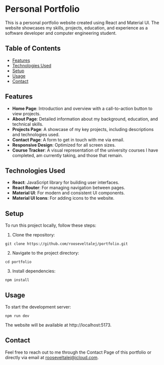 # Personal Portfolio

This is a personal portfolio website created using React and Material UI. The website showcases my skills, projects, education, and experience as a software developer and computer engineering student.

## Table of Contents

- [Features](#features)
- [Technologies Used](#technologies-used)
- [Setup](#setup)
- [Usage](#usage)
- [Contact](#contact)


## Features

- **Home Page**: Introduction and overview with a call-to-action button to view projects.
- **About Page**: Detailed information about my background, education, and technical skills.
- **Projects Page**: A showcase of my key projects, including descriptions and technologies used.
- **Contact Page**: A form to get in touch with me via email.
- **Responsive Design**: Optimized for all screen sizes.
- **Course Tracker**: A visual representation of the university courses I have completed, am currently taking, and those that remain.

## Technologies Used

- **React**: JavaScript library for building user interfaces.
- **React Router**: For managing navigation between pages.
- **Material UI**: For modern and consistent UI components.
- **Material UI Icons**: For adding icons to the website.

## Setup

To run this project locally, follow these steps:

1. Clone the repository:

```
git clone https://github.com/rooseveltalej/portfolio.git
```

2. Navigate to the project directory:

```
cd portfolio
```


3. Install dependencies:
```
npm install
```


## Usage
To start the development server:
```
npm run dev
```

The website will be available at http://localhost:5173.

## Contact

Feel free to reach out to me through the Contact Page of this portfolio or directly via email at rooseveltalej@icloud.com.
